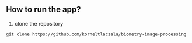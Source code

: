 ## How to run the app?

1. clone the repository
```
git clone https://github.com/korneltlaczala/biometry-image-processing
```

